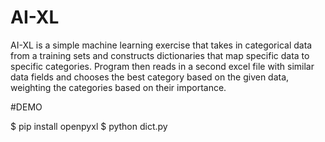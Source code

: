 # AI-XL

AI-XL is a simple machine learning exercise that takes in categorical data from a training sets and constructs dictionaries that map specific data to specific categories. Program then reads in a second excel file with similar data fields and chooses the best category based on the given data, weighting the categories based on their importance.

#DEMO

$ pip install openpyxl
$ python dict.py
